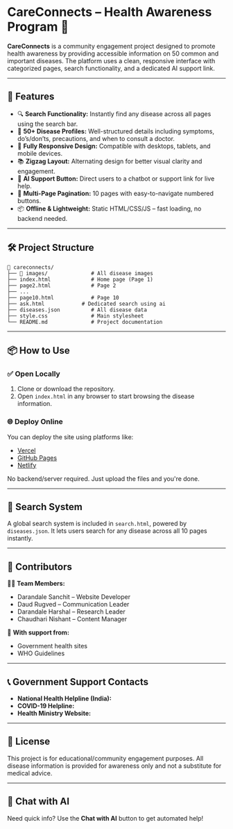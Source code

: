 
# CareConnects – Health Awareness Program 🌿

**CareConnects** is a community engagement project designed to promote health awareness by providing accessible information on 50 common and important diseases. The platform uses a clean, responsive interface with categorized pages, search functionality, and a dedicated AI support link.

---

## 🚀 Features

- 🔍 **Search Functionality:** Instantly find any disease across all pages using the search bar.
- 📄 **50+ Disease Profiles:** Well-structured details including symptoms, do’s/don’ts, precautions, and when to consult a doctor.
- 📱 **Fully Responsive Design:** Compatible with desktops, tablets, and mobile devices.
- 📚 **Zigzag Layout:** Alternating design for better visual clarity and engagement.
- 🧠 **AI Support Button:** Direct users to a chatbot or support link for live help.
- 📁 **Multi-Page Pagination:** 10 pages with easy-to-navigate numbered buttons.
- 📦 **Offline & Lightweight:** Static HTML/CSS/JS – fast loading, no backend needed.

---

## 🛠️ Project Structure

```
📁 careconnects/
├── 📁 images/              # All disease images
├── index.html             # Home page (Page 1)
├── page2.html             # Page 2
├── ...
├── page10.html            # Page 10
├── ask.html            # Dedicated search using ai 
├── diseases.json          # All disease data
├── style.css              # Main stylesheet
└── README.md              # Project documentation
```

---

## 📦 How to Use

### ✅ Open Locally

1. Clone or download the repository.
2. Open `index.html` in any browser to start browsing the disease information.

### 🌐 Deploy Online

You can deploy the site using platforms like:

- [Vercel](https://vercel.com/)
- [GitHub Pages](https://pages.github.com/)
- [Netlify](https://netlify.com/)

No backend/server required. Just upload the files and you're done.

---

## 🧪 Search System

A global search system is included in `search.html`, powered by `diseases.json`. It lets users search for any disease across all 10 pages instantly.

---

## 🤝 Contributors

👨‍💻 **Team Members:**
- Darandale Sanchit – Website Developer
- Daud Rugved – Communication Leader
- Darandale Harshal – Research Leader
- Chaudhari Nishant – Content Manager

🙌 **With support from:**
- Government health sites
- WHO Guidelines

---

## 📞 Government Support Contacts

- **National Health Helpline (India):** 
- **COVID-19 Helpline:** 
- **Health Ministry Website:**

---

## 📄 License

This project is for educational/community engagement purposes. All disease information is provided for awareness only and not a substitute for medical advice.

---

## 💬 Chat with AI

Need quick info? Use the **Chat with AI** button to get automated help!
